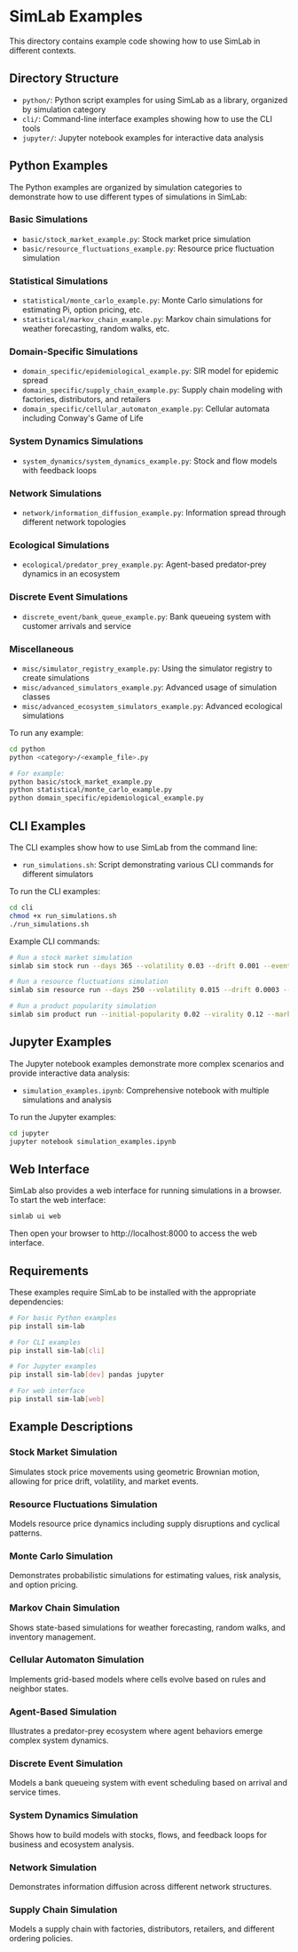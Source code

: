 # SimLab Examples

This directory contains example code showing how to use SimLab in different contexts.

## Directory Structure

- `python/`: Python script examples for using SimLab as a library, organized by simulation category
- `cli/`: Command-line interface examples showing how to use the CLI tools
- `jupyter/`: Jupyter notebook examples for interactive data analysis

## Python Examples

The Python examples are organized by simulation categories to demonstrate how to use different types of simulations in SimLab:

### Basic Simulations
- `basic/stock_market_example.py`: Stock market price simulation
- `basic/resource_fluctuations_example.py`: Resource price fluctuation simulation

### Statistical Simulations
- `statistical/monte_carlo_example.py`: Monte Carlo simulations for estimating Pi, option pricing, etc.
- `statistical/markov_chain_example.py`: Markov chain simulations for weather forecasting, random walks, etc.

### Domain-Specific Simulations
- `domain_specific/epidemiological_example.py`: SIR model for epidemic spread
- `domain_specific/supply_chain_example.py`: Supply chain modeling with factories, distributors, and retailers
- `domain_specific/cellular_automaton_example.py`: Cellular automata including Conway's Game of Life

### System Dynamics Simulations
- `system_dynamics/system_dynamics_example.py`: Stock and flow models with feedback loops

### Network Simulations
- `network/information_diffusion_example.py`: Information spread through different network topologies

### Ecological Simulations
- `ecological/predator_prey_example.py`: Agent-based predator-prey dynamics in an ecosystem

### Discrete Event Simulations
- `discrete_event/bank_queue_example.py`: Bank queueing system with customer arrivals and service

### Miscellaneous
- `misc/simulator_registry_example.py`: Using the simulator registry to create simulations
- `misc/advanced_simulators_example.py`: Advanced usage of simulation classes
- `misc/advanced_ecosystem_simulators_example.py`: Advanced ecological simulations

To run any example:

```bash
cd python
python <category>/<example_file>.py

# For example:
python basic/stock_market_example.py
python statistical/monte_carlo_example.py
python domain_specific/epidemiological_example.py
```

## CLI Examples

The CLI examples show how to use SimLab from the command line:

- `run_simulations.sh`: Script demonstrating various CLI commands for different simulators

To run the CLI examples:

```bash
cd cli
chmod +x run_simulations.sh
./run_simulations.sh
```

Example CLI commands:

```bash
# Run a stock market simulation
simlab sim stock run --days 365 --volatility 0.03 --drift 0.001 --event-day 100 --event-impact -0.2

# Run a resource fluctuations simulation
simlab sim resource run --days 250 --volatility 0.015 --drift 0.0003 --disruption-day 100 --disruption-severity 0.3

# Run a product popularity simulation
simlab sim product run --initial-popularity 0.02 --virality 0.12 --marketing 0.05 --days 200
```

## Jupyter Examples

The Jupyter notebook examples demonstrate more complex scenarios and provide interactive data analysis:

- `simulation_examples.ipynb`: Comprehensive notebook with multiple simulations and analysis

To run the Jupyter examples:

```bash
cd jupyter
jupyter notebook simulation_examples.ipynb
```

## Web Interface

SimLab also provides a web interface for running simulations in a browser. To start the web interface:

```bash
simlab ui web
```

Then open your browser to http://localhost:8000 to access the web interface.

## Requirements

These examples require SimLab to be installed with the appropriate dependencies:

```bash
# For basic Python examples
pip install sim-lab

# For CLI examples
pip install sim-lab[cli]

# For Jupyter examples
pip install sim-lab[dev] pandas jupyter

# For web interface
pip install sim-lab[web]
```

## Example Descriptions

### Stock Market Simulation
Simulates stock price movements using geometric Brownian motion, allowing for price drift, volatility, and market events.

### Resource Fluctuations Simulation
Models resource price dynamics including supply disruptions and cyclical patterns.

### Monte Carlo Simulation
Demonstrates probabilistic simulations for estimating values, risk analysis, and option pricing.

### Markov Chain Simulation
Shows state-based simulations for weather forecasting, random walks, and inventory management.

### Cellular Automaton Simulation
Implements grid-based models where cells evolve based on rules and neighbor states.

### Agent-Based Simulation
Illustrates a predator-prey ecosystem where agent behaviors emerge complex system dynamics.

### Discrete Event Simulation
Models a bank queueing system with event scheduling based on arrival and service times.

### System Dynamics Simulation
Shows how to build models with stocks, flows, and feedback loops for business and ecosystem analysis.

### Network Simulation
Demonstrates information diffusion across different network structures.

### Supply Chain Simulation
Models a supply chain with factories, distributors, retailers, and different ordering policies.